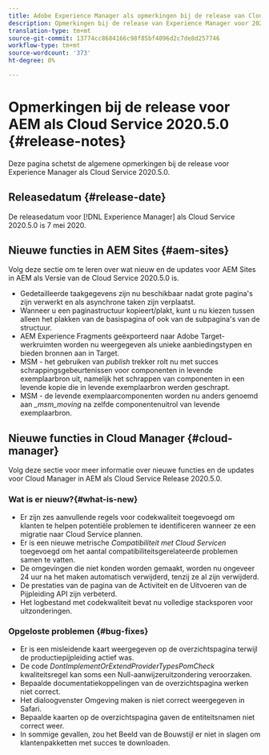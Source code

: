 ```yaml
---
title: Adobe Experience Manager als opmerkingen bij de release van Cloud Service voor 2020.5.0
description: Opmerkingen bij de release van Experience Manager voor 2020.5.0
translation-type: tm+mt
source-git-commit: 13774cc8684166c98f85bf4096d2c7de8d257746
workflow-type: tm+mt
source-wordcount: '373'
ht-degree: 0%

---
```



# Opmerkingen bij de release voor AEM als Cloud Service 2020.5.0 {#release-notes}

Deze pagina schetst de algemene opmerkingen bij de release voor Experience Manager als Cloud Service 2020.5.0.

## Releasedatum {#release-date}

De releasedatum voor [!DNL Experience Manager] als Cloud Service 2020.5.0 is 7 mei 2020.

## Nieuwe functies in AEM Sites {#aem-sites}

Volg deze sectie om te leren over wat nieuw en de updates voor AEM Sites in AEM als Versie van de Cloud Service 2020.5.0 is.

* Gedetailleerde taakgegevens zijn nu beschikbaar nadat grote pagina&#39;s zijn verwerkt en als asynchrone taken zijn verplaatst.
* Wanneer u een paginastructuur kopieert/plakt, kunt u nu kiezen tussen alleen het plakken van de basispagina of ook van de subpagina&#39;s van de structuur.
* AEM Experience Fragments geëxporteerd naar Adobe Target-werkruimten worden nu weergegeven als unieke aanbiedingstypen en bieden bronnen aan in Target.
* MSM - het gebruiken van *publish* trekker rolt nu met succes schrappingsgebeurtenissen voor componenten in levende exemplaarbron uit, namelijk het schrappen van componenten in een levende kopie die in levende exemplaarbron werden geschrapt.
* MSM - de levende exemplaarcomponenten worden nu anders genoemd aan *_msm_moving* na zelfde componentenuitrol van levende exemplaarbron.


## Nieuwe functies in Cloud Manager {#cloud-manager}

Volg deze sectie voor meer informatie over nieuwe functies en de updates voor Cloud Manager in AEM als Cloud Service Release 2020.5.0.

### Wat is er nieuw?{#what-is-new}

* Er zijn zes aanvullende regels voor codekwaliteit toegevoegd om klanten te helpen potentiële problemen te identificeren wanneer ze een migratie naar Cloud Service plannen.
* Er is een nieuwe metrische *Compatibiliteit met Cloud Servicen* toegevoegd om het aantal compatibiliteitsgerelateerde problemen samen te vatten.
* De omgevingen die niet konden worden gemaakt, worden nu ongeveer 24 uur na het maken automatisch verwijderd, tenzij ze al zijn verwijderd.
* De prestaties van de pagina van de Activiteit en de Uitvoeren van de Pijpleiding API zijn verbeterd.
* Het logbestand met codekwaliteit bevat nu volledige stacksporen voor uitzonderingen.

### Opgeloste problemen {#bug-fixes}

* Er is een misleidende kaart weergegeven op de overzichtspagina terwijl de productiepijpleiding actief was.
* De code *DontImplementOrExtendProviderTypesPomCheck* kwaliteitsregel kan soms een Null-aanwijzeruitzondering veroorzaken.
* Bepaalde documentatiekoppelingen van de overzichtspagina werken niet correct.
* Het dialoogvenster Omgeving maken is niet correct weergegeven in Safari.
* Bepaalde kaarten op de overzichtspagina gaven de entiteitsnamen niet correct weer.
* In sommige gevallen, zou het Beeld van de Bouwstijl er niet in slagen om klantenpakketten met succes te downloaden.


